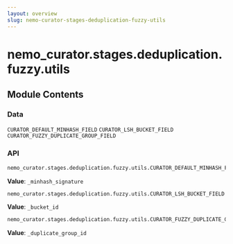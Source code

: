 ```yaml
---
layout: overview
slug: nemo-curator-stages-deduplication-fuzzy-utils
---
```


# nemo_curator.stages.deduplication.fuzzy.utils



## Module Contents

### Data

`CURATOR_DEFAULT_MINHASH_FIELD`
`CURATOR_LSH_BUCKET_FIELD`
`CURATOR_FUZZY_DUPLICATE_GROUP_FIELD`

### API

```python
nemo_curator.stages.deduplication.fuzzy.utils.CURATOR_DEFAULT_MINHASH_FIELD
```

**Value**: `_minhash_signature`


```python
nemo_curator.stages.deduplication.fuzzy.utils.CURATOR_LSH_BUCKET_FIELD
```

**Value**: `_bucket_id`


```python
nemo_curator.stages.deduplication.fuzzy.utils.CURATOR_FUZZY_DUPLICATE_GROUP_FIELD
```

**Value**: `_duplicate_group_id`

